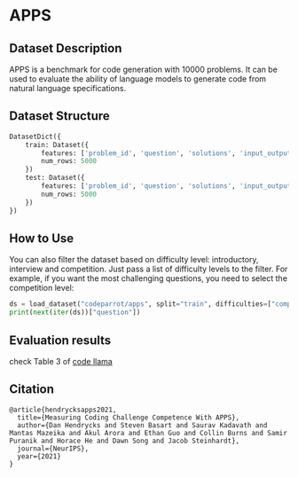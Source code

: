 # APPS
## Dataset Description
APPS is a benchmark for code generation with 10000 problems. It can be used to evaluate the ability of language models to generate code from natural language specifications.

## Dataset Structure
```python
DatasetDict({
    train: Dataset({
        features: ['problem_id', 'question', 'solutions', 'input_output', 'difficulty', 'url', 'starter_code'],
        num_rows: 5000
    })
    test: Dataset({
        features: ['problem_id', 'question', 'solutions', 'input_output', 'difficulty', 'url', 'starter_code'],
        num_rows: 5000
    })
})
```
## How to Use
You can also filter the dataset based on difficulty level: introductory, interview and competition. Just pass a list of difficulty levels to the filter. For example, if you want the most challenging questions, you need to select the competition level:
```python
ds = load_dataset("codeparrot/apps", split="train", difficulties=["competition"])
print(next(iter(ds))["question"])
```
## Evaluation results

check Table 3 of [code llama](https://scontent-nrt1-2.xx.fbcdn.net/v/t39.2365-6/369856151_1754812304950972_1159666448927483931_n.pdf?_nc_cat=107&ccb=1-7&_nc_sid=3c67a6&_nc_ohc=TxT1PKkNBZoAX8zMHbm&_nc_ht=scontent-nrt1-2.xx&oh=00_AfDmmQAPzqX1-QOKIDUV5lGKzaZqt0CZUVtxFjHtnh6ycQ&oe=65F5AF8F)

## Citation
```
@article{hendrycksapps2021,
  title={Measuring Coding Challenge Competence With APPS},
  author={Dan Hendrycks and Steven Basart and Saurav Kadavath and Mantas Mazeika and Akul Arora and Ethan Guo and Collin Burns and Samir Puranik and Horace He and Dawn Song and Jacob Steinhardt},
  journal={NeurIPS},
  year={2021}
}
```